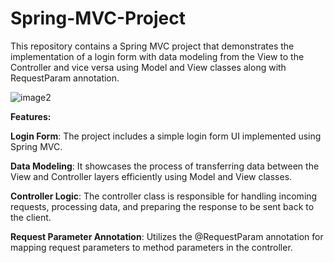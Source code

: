 # Spring-MVC-Project

This repository contains a Spring MVC project that demonstrates the implementation of a login form with data modeling from the View to the Controller and vice versa using Model and View classes along with RequestParam annotation.


  ![image2](https://github.com/shreyas-0203/Spring-MVC-Login-Form/assets/102760880/61cfb95e-7c58-4ce4-a459-a71033877f7c)



**Features:**

**Login Form**: The project includes a simple login form UI implemented using Spring MVC.

**Data Modeling**: It showcases the process of transferring data between the View and Controller layers efficiently using Model and View classes.

**Controller Logic**: The controller class is responsible for handling incoming requests, processing data, and preparing the response to be sent back to the client.

**Request Parameter Annotation**: Utilizes the @RequestParam annotation for mapping request parameters to method parameters in the controller.
